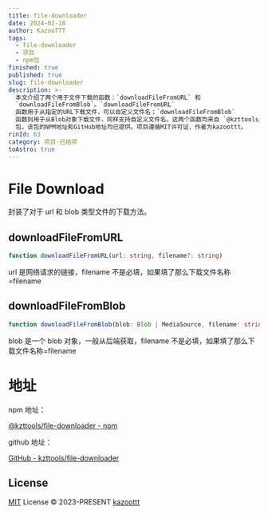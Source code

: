 ```yaml
---
title: file-downloader
date: 2024-02-18
author: KazooTTT
tags:
  - file-downloader
  - 项目
  - npm包
finished: true
published: true
slug: file-downloader
description: >-
  本文介绍了两个用于文件下载的函数：`downloadFileFromURL` 和
  `downloadFileFromBlob`。`downloadFileFromURL`
  函数用于从指定的URL下载文件，可以自定义文件名；`downloadFileFromBlob`
  函数则用于从Blob对象下载文件，同样支持自定义文件名。这两个函数均来自 `@kzttools/file-downloader`
  包，该包的NPM地址和GitHub地址均已提供。项目遵循MIT许可证，作者为kazoottt。
rinId: 63
category: 项目-已结项
toAstro: true
---
```


# File Download

封装了对于 url 和 blob 类型文件的下载方法。

## downloadFileFromURL

```ts
function downloadFileFromURL(url: string, filename?: string)
```

url 是网络请求的链接，filename 不是必填，如果填了那么下载文件名称=filename

## downloadFileFromBlob

```ts
function downloadFileFromBlob(blob: Blob | MediaSource, filename: string)
```

blob 是一个 blob 对象，一般从后端获取，filename 不是必填，如果填了那么下载文件名称=filename

# 地址

npm 地址：

[@kzttools/file-downloader - npm](https://www.npmjs.com/package/@kzttools/file-downloader)

github 地址：

[GitHub - kzttools/file-downloader](https://github.com/kzttools/file-downloader)

## License

[MIT](./LICENSE) License © 2023-PRESENT [kazoottt](https://github.com/kazoottt)
